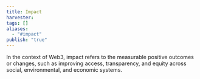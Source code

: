 ```yaml
---
title: Impact
harvester: 
tags: []
aliases:
  - "#impact"
publish: "true"
---
```


In the context of Web3, impact refers to the measurable positive outcomes or changes, such as improving access, transparency, and equity across social, environmental, and economic systems.



